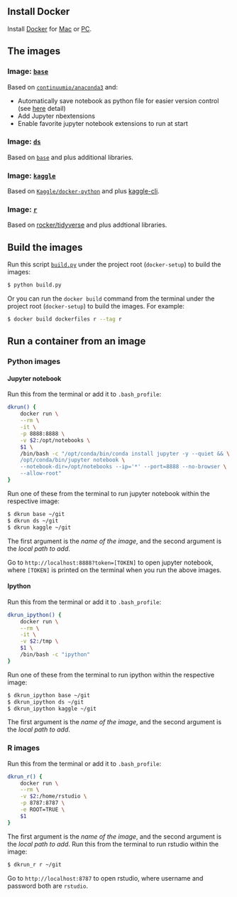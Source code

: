 ## Install Docker
Install [Docker](https://www.docker.com/) for [Mac](https://www.docker.com/docker-mac) or [PC](https://www.docker.com/docker-windows).

## The images
### Image: [`base`](https://github.com/yang-zhang/docker-setup/blob/master/base/Dockerfile)
Based on [`continuumio/anaconda3`](https://hub.docker.com/r/continuumio/anaconda3/) and:
- Automatically save notebook as python file for easier version control (see [here](https://github.com/yang-zhang/docker-setup/blob/master/save_notebook_as_py_file.md) detail)
- Add Jupyter nbextensions
- Enable favorite jupyter notebook extensions to run at start
### Image: [`ds`](https://github.com/yang-zhang/docker-setup/blob/master/ds/Dockerfile)
Based on [`base`](https://github.com/yang-zhang/docker-setup/blob/master/base/Dockerfile) and plus additional libraries.
### Image: [`kaggle`](https://github.com/yang-zhang/docker-setup/blob/master/kaggle/Dockerfile)
Based on [`Kaggle/docker-python`](https://github.com/Kaggle/docker-python) and plus [kaggle-cli](https://github.com/floydwch/kaggle-cli).
### Image: [`r`](https://github.com/yang-zhang/docker-setup/blob/master/r/Dockerfile)
Based on [rocker/tidyverse](https://hub.docker.com/r/rocker/tidyverse/) and plus addtional libraries.
## Build the images
Run this script [`build.py`](https://github.com/yang-zhang/docker-setup/blob/master/build.py) under the project root (`docker-setup`)  to build the images:
```sh
$ python build.py
```

Or you can run the `docker build` command from the terminal under the project root (`docker-setup`) to build the images. For example:
```sh
$ docker build dockerfiles r --tag r
```

## Run a container from an image
### Python images
#### Jupyter notebook
Run this from the terminal or add it to `.bash_profile`:
```sh
dkrun() {
	docker run \
	--rm \
	-it \
	-p 8888:8888 \
	-v $2:/opt/notebooks \
	$1 \
	/bin/bash -c "/opt/conda/bin/conda install jupyter -y --quiet && \
	/opt/conda/bin/jupyter notebook \
	--notebook-dir=/opt/notebooks --ip='*' --port=8888 --no-browser \
	--allow-root"
}
```
Run one of these from the terminal to run jupyter notebook within the respective image:
```sh
$ dkrun base ~/git
$ dkrun ds ~/git
$ dkrun kaggle ~/git
```
The first argument is the *name of the image*, and the second argument is the *local path to add*.

Go to `http://localhost:8888?token=[TOKEN]` to open jupyter notebook, where `[TOKEN]` is printed on the terminal when you run the above images.
#### Ipython
Run this from the terminal or add it to `.bash_profile`:
```sh
dkrun_ipython() {
	docker run \
	--rm \
	-it \
	-v $2:/tmp \
	$1 \
	/bin/bash -c "ipython"
}
```
Run one of these from the terminal to run ipython within the respective image:
```sh
$ dkrun_ipython base ~/git
$ dkrun_ipython ds ~/git
$ dkrun_ipython kaggle ~/git
```
The first argument is the *name of the image*, and the second argument is the *local path to add*.
### R images
Run this from the terminal or add it to `.bash_profile`:
```sh
dkrun_r() {
	docker run \
	--rm \
	-v $2:/home/rstudio \
	-p 8787:8787 \
	-e ROOT=TRUE \
	$1
}
```
The first argument is the *name of the image*, and the second argument is the *local path to add*.
Run this from the terminal to run rstudio within the image:
```sh
$ dkrun_r r ~/git
```
Go to `http://localhost:8787` to open rstudio, where username and password both are `rstudio`.
